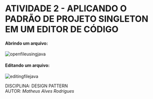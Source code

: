 # ATIVIDADE 2 - APLICANDO O PADRÃO DE PROJETO SINGLETON EM UM EDITOR DE CÓDIGO

#### Abrindo um arquivo:
![openfileusingjava](https://user-images.githubusercontent.com/44441198/113437881-d82f1b80-93bd-11eb-84dc-19d1c63a7a77.png)

#### Editando um arquivo:
![editingfilejava](https://user-images.githubusercontent.com/44441198/113437989-0f053180-93be-11eb-86cf-0261d3ecb481.png)


DISCIPLINA: DESIGN PATTERN  
AUTOR: *Matheus Alves Rodrigues*
